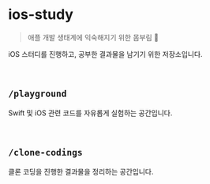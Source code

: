 # ios-study

> 애플 개발 생태계에 익숙해지기 위한 몸부림 🍎

iOS 스터디를 진행하고, 공부한 결과물을 남기기 위한 저장소입니다.

<br />

## `/playground`

Swift 및 iOS 관련 코드를 자유롭게 실험하는 공간입니다.

<br />

## `/clone-codings`

클론 코딩을 진행한 결과물을 정리하는 공간입니다.
